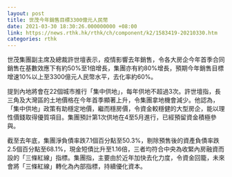 ```yaml
---
layout: post
title: 世茂今年銷售目標3300億元人民幣
date: 2021-03-30 18:30:26.000000000 +08:00
link: https://news.rthk.hk/rthk/ch/component/k2/1583419-20210330.htm
categories: rthk
---
```


世茂集團副主席及總裁許世壇表示，疫情影響去年銷售，令各大房企今年首季合同銷售在基數效應下有約50%至1倍增長，集團亦有約80%增長，預期今年銷售目標增速10%以上至3300億元人民幣水平，去化率約60%。

提到內地將會在22個城市推行「集中供地」，每年供地不超過3次。許世壇指，長三角及大灣區的土地價格在今年首季顯著上升，令集團拿地機會減少。他認為，「集中供地」政策有助穩定地價，繼而穩房價，令資金較穩健的大型房企，能以理性價錢取得優質項目。集團預計第1次供地在4至5月進行，已經預留資金積極參與。

截至去年底，集團淨負債率跌7.1個百分點至50.3%，剔除預售後的資產負債率跌2.5個百分點至68.1%，現金短債比升至1.16倍，三者均符合中央為收緊內房融資而設的「三條紅線」指標。集團指，主要由於近年加快去化力度，令資金回籠，未來會將「三條紅線」轉化為內部指標，持續優化資本。
